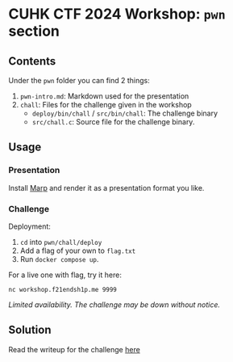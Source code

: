 # CUHK CTF 2024 Workshop: `pwn` section
## Contents
Under the `pwn` folder you can find 2 things:
1. `pwn-intro.md`: Markdown used for the presentation
2. `chall`: Files for the challenge given in the workshop
    - `deploy/bin/chall` / `src/bin/chall`: The challenge binary
    - `src/chall.c`: Source file for the challenge binary.

## Usage
### Presentation
Install [Marp](https://marp.app/) and render it as a presentation format you like.

### Challenge
Deployment:
1. `cd` into `pwn/chall/deploy`
2. Add a flag of your own to `flag.txt`
3. Run `docker compose up`.

For a live one with flag, try it here:
```
nc workshop.f21endsh1p.me 9999
```
*Limited availability. The challenge may be down without notice.*

## Solution
Read the writeup for the challenge [here](pwn/chall/writeup/writeup.md)
